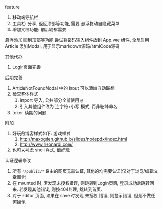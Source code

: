 feature
1. 移动端导航栏
2. 工具栏: 分享, 返回顶部等功能, 需要 悬浮拖动自隐藏菜单
3. 增加文档功能: 前后端都需要

悬浮添加 回到顶部等功能
尝试将密码输入组件放到 App.vue 组件, 全局启用
Article 添加Modal, 用于显示markdown源码/htmlCode源码

其他代办
1. Login页面完善

后期完善
1. ArticleNotFoundModal 中的 Input 可以添加自动联想
2. 检查整体样式
   1. import 导入, 公共部分全部使用 `@`
   2. 引入其他组件改为 连字符+小写 模式, 而非驼峰命名
3. token 续期的问题


附加
1. 好玩的博客样式如下: 游戏样式
   1. http://maxogden.github.io/slides/nodepdx/index.html
   2. http://www.rleonardi.com/
2. 也可以考虑 shell 样式, 很好玩


认证逻辑修改
1. 所有 `*/public/*` 路由的网页无需认证, 其他的均需要认证(仅对于浏览/编辑文章而言)
2. 在 mounted 时, 若发现未授权错误, 则跳转到Login页面, 登录成功后跳转回来. 若发现其他错误, 则按404处理, 跳转到首页. 
3. 对于 editor 页面, 如果在 save 时发现 未授权 错误, 则提示错误, 但是不做任何操作.
